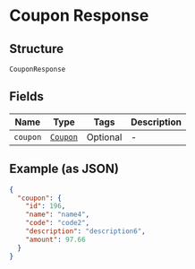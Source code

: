 
# Coupon Response

## Structure

`CouponResponse`

## Fields

| Name | Type | Tags | Description |
|  --- | --- | --- | --- |
| `coupon` | [`Coupon`](../../doc/models/coupon.md) | Optional | - |

## Example (as JSON)

```json
{
  "coupon": {
    "id": 196,
    "name": "name4",
    "code": "code2",
    "description": "description6",
    "amount": 97.66
  }
}
```

